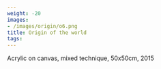 ```yaml
---
weight: -20
images:
- /images/origin/o6.png
title: Origin of the world
tags:
---
```

Acrylic on canvas, mixed technique, 50x50cm, 2015
